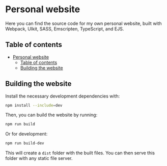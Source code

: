 # Personal website

Here you can find the source code for my own personal website, built with Webpack, UIkit, SASS, Emscripten, TypeScript, and EJS.

## Table of contents

- [Personal website](#personal-website)
  - [Table of contents](#table-of-contents)
  - [Building the website](#building-the-website)

## Building the website

Install the necessary development dependencies with:

```bash
npm install --include=dev
```

Then, you can build the website by running:

```bash
npm run build
```

Or for development:

```bash
npm run build-dev
```

This will create a `dist` folder with the built files. You can then serve this folder with any static file server.
